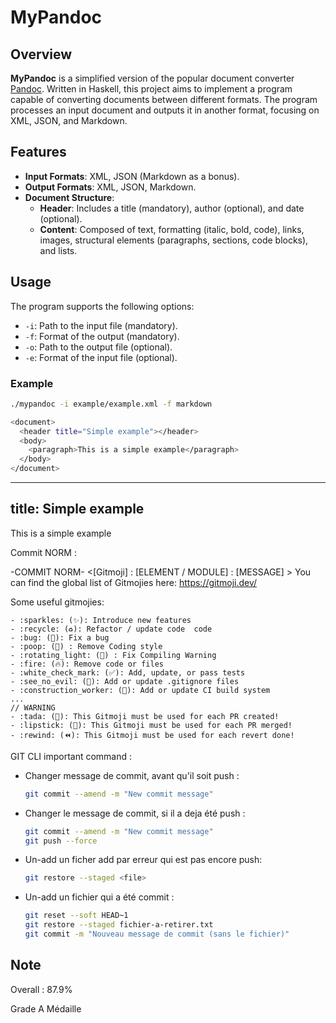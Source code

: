 # MyPandoc

## Overview

**MyPandoc** is a simplified version of the popular document converter [Pandoc](https://pandoc.org/). Written in Haskell, this project aims to implement a program capable of converting documents between different formats. The program processes an input document and outputs it in another format, focusing on XML, JSON, and Markdown.

## Features

- **Input Formats**: XML, JSON (Markdown as a bonus).
- **Output Formats**: XML, JSON, Markdown.
- **Document Structure**:
  - **Header**: Includes a title (mandatory), author (optional), and date (optional).
  - **Content**: Composed of text, formatting (italic, bold, code), links, images, structural elements (paragraphs, sections, code blocks), and lists.

## Usage

The program supports the following options:

- `-i`: Path to the input file (mandatory).
- `-f`: Format of the output (mandatory).
- `-o`: Path to the output file (optional).
- `-e`: Format of the input file (optional).

### Example

```bash
./mypandoc -i example/example.xml -f markdown

<document>
  <header title="Simple example"></header>
  <body>
    <paragraph>This is a simple example</paragraph>
  </body>
</document>
```
---
title: Simple example
---

This is a simple example


Commit NORM :

-COMMIT NORM-
<[Gitmoji] : [ELEMENT / MODULE] : [MESSAGE] >
You can find the global list of Gitmojies here: https://gitmoji.dev/

Some useful gitmojies:

    - :sparkles: (✨): Introduce new features
    - :recycle: (♻️): Refactor / update code  code
    - :bug: (🐛): Fix a bug
    - :poop: (💩) : Remove Coding style
    - :rotating_light: (🚨) : Fix Compiling Warning
    - :fire: (🔥): Remove code or files
    - :white_check_mark: (✅): Add, update, or pass tests
    - :see_no_evil: (🙈): Add or update .gitignore files
    - :construction_worker: (👷): Add or update CI build system
    ...
    // WARNING
    - :tada: (🎉): This Gitmoji must be used for each PR created!
    - :lipstick: (💄): This Gitmoji must be used for each PR merged!
    - :rewind: (⏪️): This Gitmoji must be used for each revert done!



GIT CLI important command :

- Changer message de commit, avant qu'il soit push :
    ```bash
    git commit --amend -m "New commit message"
    ```

- Changer le message de commit, si il a deja été push :
    ```bash
    git commit --amend -m "New commit message"
    git push --force
    ```

- Un-add un ficher add par erreur qui est pas encore push:
    ```bash
    git restore --staged <file>
    ```

- Un-add un fichier qui a été commit :
    ```bash
    git reset --soft HEAD~1
    git restore --staged fichier-a-retirer.txt
    git commit -m "Nouveau message de commit (sans le fichier)"
    ```

## Note 
Overall : 87.9% 

Grade A Médaille
